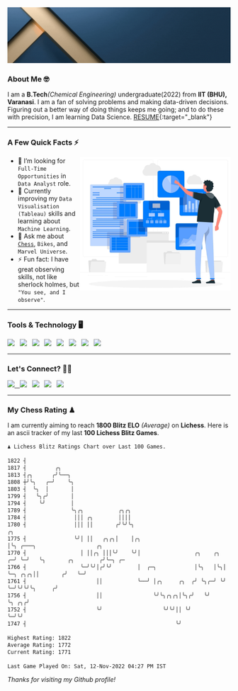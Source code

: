   <img src= "https://github.com/Laxman-Lakhan/Laxman-Lakhan/blob/master/Assets/Header.gif">

### About Me 🤓

I am a **B.Tech**_(Chemical Engineering)_ undergraduate(2022) from **IIT (BHU), Varanasi**. I am a fan of solving problems and making data-driven decisions. Figuring out a better way of doing things keeps me going; and to do these with precision, I am learning Data Science.
[RESUME](https://drive.google.com/file/d/1UIOoogRLj5eGQFQBkuvMmTISZVdl2Ok7/view?usp=sharing){:target="_blank"}

---

### A Few Quick Facts ⚡️
<img align="right" alt="Coding" width="340" src="https://github.com/Laxman-Lakhan/Laxman-Lakhan/blob/master/Assets/Data_Vector.jpg">   

- 🤝 I’m looking for `Full-Time Opportunities` in `Data Analyst` role.
- 📖 Currently improving my `Data Visualisation (Tableau)` skills and learning about `Machine Learning`.
- 💬 Ask me about [`Chess`](https://lichess.org/@/YourKingIsInDanger), `Bikes`, and `Marvel Universe`.
- ⚡️ Fun fact: I have great observing skills, not like sherlock holmes, but `"You see, and I observe"`.

---
### Tools & Technology 🖥

<img src="https://img.shields.io/badge/Python-white?logo=Python&logoColor=ColorName&style=ShieldStyle" /> &nbsp;
<img src="https://img.shields.io/badge/MySQL-white?logo=MySQL&logoColor=ColorName&style=ShieldStyle" /> &nbsp;
<img src="https://img.shields.io/badge/Tableau-white?logo=Tableau&logoColor=ColorName&style=ShieldStyle" /> &nbsp;
<img src="https://img.shields.io/badge/Excel-white?logo=Microsoft+Excel&logoColor=196F3D&style=ShieldStyle" /> &nbsp;
<img src="https://img.shields.io/badge/Jupyter-white?logo=Jupyter&logoColor=ColorName&style=ShieldStyle" /> &nbsp;
<img src="https://img.shields.io/badge/pandas-white?logo=Pandas&logoColor=000080&style=ShieldStyle" /> &nbsp;
<img src="https://img.shields.io/badge/numpy-white?logo=Numpy&logoColor=85C1E9&style=ShieldStyle" /> &nbsp;
<img src="https://img.shields.io/badge/scikit learn-white?logo=Scikit+Learn&logoColor=ColorName&style=ShieldStyle" /> &nbsp;



---

### Let's Connect? 🫳🏻

<a href="mailto:laxmansingh.lakhan@gmail.com"> <img src="https://img.icons8.com/fluent/48/000000/gmail.png" width="3.5%"/> &nbsp;
[<img src="https://img.icons8.com/color/48/000000/linkedin.png" width="3.5%"/>](https://www.linkedin.com/in/laxman-lakhan/)  &nbsp;
[<img src="https://img.icons8.com/fluent/48/000000/facebook-new.png" width="3.5%"/>](https://www.facebook.com/s.laxmanlakhan/)  &nbsp;
[<img src="https://img.icons8.com/fluent/48/000000/instagram-new.png" width="3.5%"/>](https://www.instagram.com/laxman.lakhan/)  &nbsp;
[<img src="https://img.icons8.com/color/48/000000/twitter.png" width="3.5%"/>](https://twitter.com/laxman__lakhan)  &nbsp;

 ---
  
### My Chess Rating ♟
  
I am currently aiming to reach **1800 Blitz ELO** *(Average)* on **Lichess**. Here is an ascii tracker of my last **100 Lichess Blitz Games**.

  ```
  ♟︎ 𝙻𝚒𝚌𝚑𝚎𝚜𝚜 𝙱𝚕𝚒𝚝𝚣 𝚁𝚊𝚝𝚒𝚗𝚐𝚜 𝙲𝚑𝚊𝚛𝚝 𝚘𝚟𝚎𝚛 𝙻𝚊𝚜𝚝 𝟷00 𝙶𝚊𝚖𝚎𝚜.
  
1822 ┤
1817 ┤         ╭╮
1813 ┤╭╮      ╭╯╰──╮
1808 ┼╯╰╮   ╭─╯    ╰╮
1803 ┤  ╰╮  │       │
1799 ┤   ╰╮╭╯       │
1794 ┤    ╰╯        │
1789 ┤              ╰╮╭╮           ╭╮╭╮
1784 ┤               │││ ╭╮        ││││
1780 ┤               │││ ││       ╭╯╰╯╰╮                              ╭╮
1775 ┤               ╰╯│ ││   ╭╮╭╮│    │╭╮                            │╰╮ ╭───╮                   ╭╮
1770 ┤                 │ ││╭╮ │││╰╯    ╰╯│                 ╭╮    ╭╮ ╭─╯ ╰─╯   ╰╮       ╭╮        ╭╯╰─╮ ╭─
1766 ┤                 ╰─╯╰╯│╭╯╰╯        │  ╭─╮            │╰╮   │╰╮│          ╰─╮ ╭╮╭╮││       ╭╯   ╰─╯
1761 ┤                      ││           ╰──╯ │╭╮     ╭╮  ╭╯ ╰╮╭─╯ ╰╯            ╰─╯╰╯╰╯╰╮     ╭╯
1756 ┤                      ││                ╰╯╰╮╭╮╭╮│╰╮╭╯   ╰╯                         ╰╮ ╭╮╭╯
1752 ┤                      ╰╯                   ╰╯╰╯││ ╰╯                                ╰─╯╰╯
1747 ┤                                               ╰╯ 

Highest Rating: 1822
Average Rating: 1772
Current Rating: 1771 

Last Game Played On: Sat, 12-Nov-2022 04:27 PM IST
  ```
  
  
*Thanks for visiting my Github profile!*
